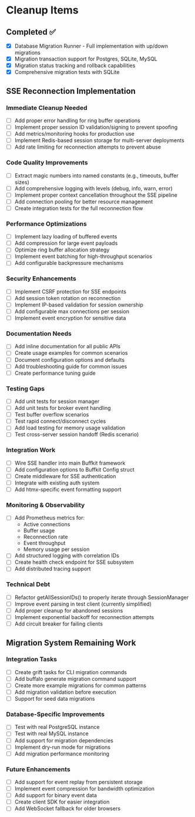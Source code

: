 # Cleanup Items

## Completed ✅
- [x] Database Migration Runner - Full implementation with up/down migrations
- [x] Migration transaction support for Postgres, SQLite, MySQL
- [x] Migration status tracking and rollback capabilities
- [x] Comprehensive migration tests with SQLite

## SSE Reconnection Implementation

### Immediate Cleanup Needed
- [ ] Add proper error handling for ring buffer operations
- [ ] Implement proper session ID validation/signing to prevent spoofing
- [ ] Add metrics/monitoring hooks for production use
- [ ] Implement Redis-based session storage for multi-server deployments
- [ ] Add rate limiting for reconnection attempts to prevent abuse

### Code Quality Improvements
- [ ] Extract magic numbers into named constants (e.g., timeouts, buffer sizes)
- [ ] Add comprehensive logging with levels (debug, info, warn, error)
- [ ] Implement proper context cancellation throughout the SSE pipeline
- [ ] Add connection pooling for better resource management
- [ ] Create integration tests for the full reconnection flow

### Performance Optimizations
- [ ] Implement lazy loading of buffered events
- [ ] Add compression for large event payloads
- [ ] Optimize ring buffer allocation strategy
- [ ] Implement event batching for high-throughput scenarios
- [ ] Add configurable backpressure mechanisms

### Security Enhancements
- [ ] Implement CSRF protection for SSE endpoints
- [ ] Add session token rotation on reconnection
- [ ] Implement IP-based validation for session ownership
- [ ] Add configurable max connections per session
- [ ] Implement event encryption for sensitive data

### Documentation Needs
- [ ] Add inline documentation for all public APIs
- [ ] Create usage examples for common scenarios
- [ ] Document configuration options and defaults
- [ ] Add troubleshooting guide for common issues
- [ ] Create performance tuning guide

### Testing Gaps
- [ ] Add unit tests for session manager
- [ ] Add unit tests for broker event handling
- [ ] Test buffer overflow scenarios
- [ ] Test rapid connect/disconnect cycles
- [ ] Add load testing for memory usage validation
- [ ] Test cross-server session handoff (Redis scenario)

### Integration Work
- [ ] Wire SSE handler into main Buffkit framework
- [ ] Add configuration options to Buffkit Config struct
- [ ] Create middleware for SSE authentication
- [ ] Integrate with existing auth system
- [ ] Add htmx-specific event formatting support

### Monitoring & Observability
- [ ] Add Prometheus metrics for:
  - Active connections
  - Buffer usage
  - Reconnection rate
  - Event throughput
  - Memory usage per session
- [ ] Add structured logging with correlation IDs
- [ ] Create health check endpoint for SSE subsystem
- [ ] Add distributed tracing support

### Technical Debt
- [ ] Refactor getAllSessionIDs() to properly iterate through SessionManager
- [ ] Improve event parsing in test client (currently simplified)
- [ ] Add proper cleanup for abandoned sessions
- [ ] Implement exponential backoff for reconnection attempts
- [ ] Add circuit breaker for failing clients

## Migration System Remaining Work

### Integration Tasks
- [ ] Create grift tasks for CLI migration commands
- [ ] Add buffalo generate migration command support
- [ ] Create more example migrations for common patterns
- [ ] Add migration validation before execution
- [ ] Support for seed data migrations

### Database-Specific Improvements
- [ ] Test with real PostgreSQL instance
- [ ] Test with real MySQL instance
- [ ] Add support for migration dependencies
- [ ] Implement dry-run mode for migrations
- [ ] Add migration performance monitoring

### Future Enhancements
- [ ] Add support for event replay from persistent storage
- [ ] Implement event compression for bandwidth optimization
- [ ] Add support for binary event data
- [ ] Create client SDK for easier integration
- [ ] Add WebSocket fallback for older browsers